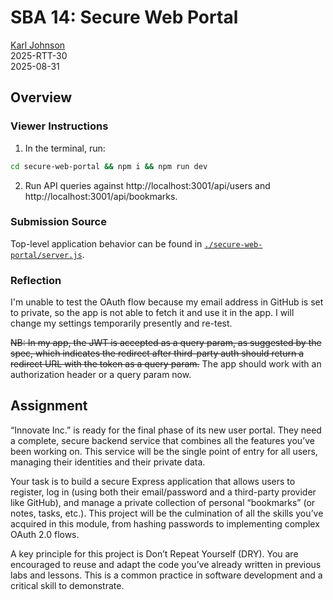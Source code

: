 # SBA 14: Secure Web Portal

[Karl Johnson](https://github.com/hirekarl)  
2025-RTT-30  
<time datetime="2025-08-31">2025-08-31</time>

## Overview
### Viewer Instructions
1. In the terminal, run:

```bash
cd secure-web-portal && npm i && npm run dev
```

2. Run API queries against http://localhost:3001/api/users and http://localhost:3001/api/bookmarks.

### Submission Source
Top-level application behavior can be found in [`./secure-web-portal/server.js`](./secure-web-portal/server.js).

### Reflection
I'm unable to test the OAuth flow because my email address in GitHub is set to private, so the app is not able to fetch it and use it in the app. I will change my settings temporarily presently and re-test.

~~NB: In my app, the JWT is accepted as a query param, as suggested by the spec, which indicates the redirect after third-party auth should return a redirect URL with the token as a query param.~~ The app should work with an authorization header or a query param now.

## Assignment
“Innovate Inc.” is ready for the final phase of its new user portal. They need a complete, secure backend service that combines all the features you’ve been working on. This service will be the single point of entry for all users, managing their identities and their private data.

Your task is to build a secure Express application that allows users to register, log in (using both their email/password and a third-party provider like GitHub), and manage a private collection of personal “bookmarks” (or notes, tasks, etc.). This project will be the culmination of all the skills you’ve acquired in this module, from hashing passwords to implementing complex OAuth 2.0 flows.

A key principle for this project is Don’t Repeat Yourself (DRY). You are encouraged to reuse and adapt the code you’ve already written in previous labs and lessons. This is a common practice in software development and a critical skill to demonstrate.

